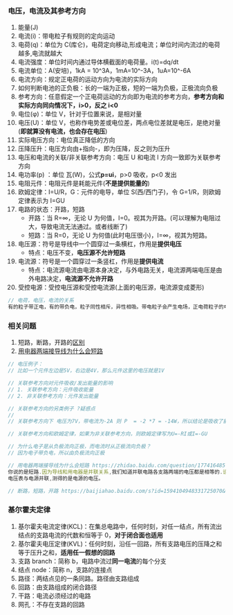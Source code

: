 ### 电压，电流及其参考方向

1. 能量(J)
1. 电流(i)：带电粒子有规则的定向运动
1. 电荷(q)：单位为 C(库仑)，电荷定向移动,形成电流；单位时间内流过的电荷越多,电流就越大
1. 电流强度：单位时间内通过导体横截面的电荷量。i(t)=dq/dt
1. 电流单位：A(安培)，1kA = 10^3A，1mA=10^-3A，1uA=10^-6A
1. 电流方向：规定正电荷的运动方向为电流的实际方向
1. 如何判断电池的正负极：长的一端为正极，短的一端为负极，正极流向负极
1. 参考方向：任意假定一个正电荷运动的方向即为电流的参考方向，**参考方向和实际方向同向情况下，i>0，反之 i<0**
1. 电位(φ)：单位 V，针对于位置来说，是相对量
1. 电压(U)：单位 V，也称作电势差或电位差，两点电位差就是电压，是绝对量(**即就算没有电流，也会存在电压**)
1. 实际电压方向：电位真正降低的方向
1. 压降压升：电压方向由+指向-，即为压降，反之则为压升
1. 电压和电流的关联/非关联参考方向：电压 U 和电流 I 方向一致即为关联参考方向
1. 电功率(p) ：单位 瓦(W)，公式**p=ui**，p>0 吸收，p<0 发出
1. 电阻元件：电阻元件是耗能元件(**不是提供能量的**)
1. 欧姆定律：I=U/R，G：元件的电导，单位 S(西/西门子)，令 G=1/R，则欧姆定律表示为 I=GU
1. 电路的状态：开路，短路
   - 开路：当 R=∞，无论 U 为何值，I=0。视其为开路。(可以理解为电阻过大，导致电流无法通过。或者线断了)
   - 短路：当 R=0，无论 U 为何值(此时电压很小)，I=∞，视其为短路。
1. 电压源：符号是导线中一个圆穿过一条横杠，作用是**提供电压**
   - 特点：电压不变，**电压源不允许短路**
1. 电流源：符号是一个圆穿过一条竖杠，作用是**提供电流**
   - 特点：电流源电流由电源本身决定，与外电路无关，电流源两端电压是由外电路决定，**电流源不允许开路**
1. 受控电源：受控电压源和受控电流源(上面的电压源，电流源变成菱形)

```js
// 电荷，电压，电流的关系
有的粒子带正电，有的带负电，粒子同性相斥，异性相吸。带电粒子会产生电场，正电荷粒子的电场呈发散状，负电荷粒子呈吸收状。电场对带电粒子产生作用力，沿着电场线任务确定两个点就会有电势差，即电压。电压越高，作用越大。电压的高低代表了单个带电粒子能量的大小，总能量则等于电压乘以带电粒子的数量，而单位时间内带电粒子的数量就是电流
```

### 相关问题

1. 短路，断路，开路的[区别](https://baijiahao.baidu.com/s?id=1594104948331725070&wfr=spider&for=pc)
2. [用电器两端接导线为什么会短路](https://zhidao.baidu.com/question/1774164857660815900.html)

```js
// 电压例子：
// 比如一个元件左边是5V，右边是4V，那么元件这里的电压就是1V

// 关联参考方向对元件吸收/发出能量的影响
// 1. 关联参考方向：元件吸收能量
// 2. 非关联参考方向：元件发出能量

// 关联参考方向的另类例子 ?疑惑点
//
// 关联参考方向下 电压为7V，带电流为-2A 则 P  = -2 *7 = -14W，所以结论是吸收了能量-14W 发出了能量14W

// 关联参考方向和欧姆定律，如果为非关联参考方向，则欧姆定律写为U=-RI或I=-GU

// 为什么电子是从负极流向正极，而电流时从正极流向负极？
// 因为电子带负电，所以由负极流向正极
```

```js
// 用电器两端接导线为什么会短路 https://zhidao.baidu.com/question/1774164857660815900.html
你说的是短路.因为导线和用电器是并联关系,我们知道并联电路各支路两端的电压都是相等的.设导线电阻r1,流过的电流i1,用电器电阻r2,流过的电流i2,再由欧姆定律就有：r1*i1=r2*i2,变换一下形式就可以得到：i1/i2=r2/r1,所以导线中的电流是远大于用电器的电流的,这个比值接近于无穷大,所以我们说电流只经过导线,其实用电器中也是有很微弱的电流流过的,因为实际中导线的电阻不可能为0。
电压表与电源并联,测得的是电源的电压。

// 断路，短路，开路 https://baijiahao.baidu.com/s?id=1594104948331725070&wfr=spider&for=pc
```

### 基尔霍夫定律

1. 基尔霍夫电流定律(KCL)：在集总电路中，任何时刻，对任一结点，所有流出结点的支路电流的代数和恒等于 0，**对于闭合面也适用**
2. 基尔霍夫电压定律(KVL)：任何时刻，沿任一回路，所有支路电压的压降之和等于压升之和，**适用任一假想的回路**
3. 支路 branch：简称 b，电路中流过**同一电流**的每个分支
4. 结点 node：简称 n，支路的连接点
5. 路径：两结点见的一条同路。路径由支路组成
6. 回路：由支路组成的闭合路径
7. 干路：电流必须经过的电路
8. 网孔：不存在支路的回路
